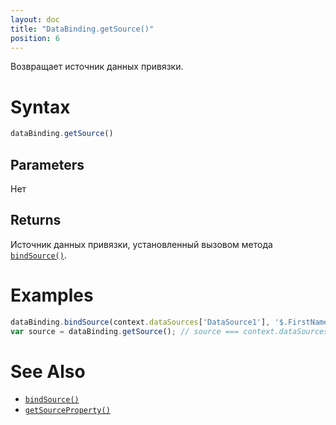 ```yaml
---
layout: doc
title: "DataBinding.getSource()"
position: 6
---
```


Возвращает источник данных привязки.

# Syntax

```js
dataBinding.getSource()
```

## Parameters

Нет

## Returns

Источник данных привязки, установленный вызовом метода [`bindSource()`](../DataBinding.bindSource/).

# Examples

```js
dataBinding.bindSource(context.dataSources['DataSource1'], '$.FirstName');
var source = dataBinding.getSource(); // source === context.dataSources['DataSource1']
```

# See Also

* [`bindSource()`](../DataBinding.bindSource/)
* [`getSourceProperty()`](../DataBinding.getSourceProperty/)
